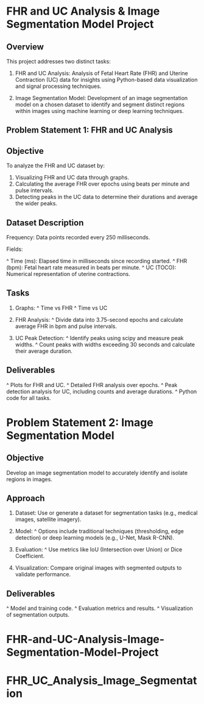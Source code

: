 # FHR and UC Analysis & Image Segmentation Model Project

## Overview

This project addresses two distinct tasks:

1) FHR and UC Analysis: Analysis of Fetal Heart Rate (FHR) and Uterine Contraction (UC) data for insights using Python-based data visualization and signal processing techniques.

2) Image Segmentation Model: Development of an image segmentation model on a chosen dataset to identify and segment distinct regions within images using machine learning or deep learning techniques.

## Problem Statement 1: FHR and UC Analysis

## Objective

To analyze the FHR and UC dataset by:

1) Visualizing FHR and UC data through graphs.
2) Calculating the average FHR over epochs using beats per minute and pulse intervals.
3) Detecting peaks in the UC data to determine their durations and average the wider peaks.

## Dataset Description

Frequency: Data points recorded every 250 milliseconds.

Fields:

^ Time (ms): Elapsed time in milliseconds since recording started.
^ FHR (bpm): Fetal heart rate measured in beats per minute.
^ UC (TOCO): Numerical representation of uterine contractions.

## Tasks

1) Graphs:
^ Time vs FHR
^ Time vs UC

2) FHR Analysis:
^ Divide data into 3.75-second epochs and calculate average FHR in bpm and pulse intervals.

3) UC Peak Detection:
^ Identify peaks using scipy and measure peak widths.
^ Count peaks with widths exceeding 30 seconds and calculate their average duration.

## Deliverables

^ Plots for FHR and UC.
^ Detailed FHR analysis over epochs.
^ Peak detection analysis for UC, including counts and average durations.
^ Python code for all tasks.

# Problem Statement 2: Image Segmentation Model

## Objective

Develop an image segmentation model to accurately identify and isolate regions in images.

## Approach

1) Dataset: Use or generate a dataset for segmentation tasks (e.g., medical images, satellite imagery).

2) Model:
^ Options include traditional techniques (thresholding, edge detection) or deep learning models (e.g., U-Net, Mask R-CNN).

3) Evaluation:
^ Use metrics like IoU (Intersection over Union) or Dice Coefficient.

4) Visualization:
Compare original images with segmented outputs to validate performance.

## Deliverables
^ Model and training code.
^ Evaluation metrics and results.
^ Visualization of segmentation outputs.
# FHR-and-UC-Analysis-Image-Segmentation-Model-Project
# FHR_UC_Analysis_Image_Segmentation
